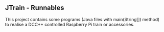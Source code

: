 JTrain - Runnables
-

This project contains some programs (Java files with main(String[]) method) to realise a DCC++ controlled Raspberry Pi train or accessories.
